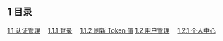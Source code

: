 ## 1 目录

[1.1 认证管理](api/authorizations.html)
&emsp;[1.1.1 登录](api/authorizations.html#1-登录)
&emsp;[1.1.2 刷新 Token 值](api/authorizations.html#2-刷新token值)
[1.2 用户管理](api/users.html)
&emsp;[1.2.1 个人中心](api/users.html#1-个人中心)
